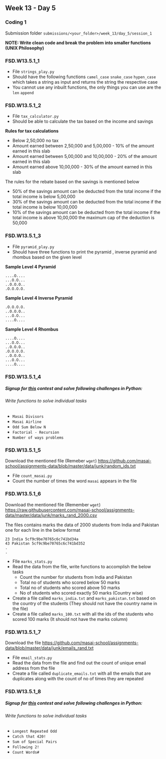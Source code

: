 ## Week 13 - Day 5

### Coding 1

Submission folder `submissions/<your_folder>/week_13/day_5/session_1`

**NOTE: Write clean code and break the problem into smaller functions (UNIX Philosophy)**

### FSD.W13.5.1_1
- File `strings_play.py` 
- Should have the following functions `camel_case` `snake_case` `hypen_case` which takes a string as input and returns the string the respective case
- You cannot use any inbuilt functions, the only things you can use are the `len` `append` 

### FSD.W13.5.1_2
- File `tax_calculator.py` 
- Should be able to calculate the tax based on the income and savings

**Rules for tax calculations**

- Below 2,50,000 no tax
- Amount earned between 2,50,000 and 5,00,000 - 10% of the amount earned in this slab
- Amount earned between 5,00,000 and 10,00,000 - 20% of the amount earned in this slab
- Amount earned above 10,00,000 - 30% of the amount earned in this slab

The rules for the rebate based on the savings is mentioned below

- 50% of the savings amount can be deducted from the total income if the total income is below 5,00,000
- 30% of the savings amount can be deducted from the total income if the total income is below 10,00,000
- 10% of the savings amount can be deducted from the total income if the total income is above 10,00,000 the maximum cap of the deduction is 50,000

### FSD.W13.5.1_3
- File `pyramid_play.py`
- Should have three functions to print the pyramid , inverse pyramid  and rhombus based on the given level

**Sample Level 4 Pyramid**

```
....O....
...O.O...
..O.O.O..
.O.O.O.O.
```

**Sample Level 4  Inverse Pyramid**

```
.O.O.O.O.
..O.O.O..
...O.O...
....O....
```

**Sample Level 4 Rhombus**

```
....O....
...O.O...
..O.O.O..
.O.O.O.O.
..O.O.O..
...O.O...
....O....
```
### FSD.W13.5.1_4
##### Signup for [this](https://www.hackerrank.com/masai-python-practice) contest and solve following challenges in Python:
###### Write functions to solve individual tasks

* ```Masai Divisors```
* ```Masai Airline```
* ```Odd Sum Below N```
* ```Factorial - Recursion```
* ```Number of ways problems```

### FSD.W13.5.1_5

Download the mentioned file (Remeber `wget`) https://github.com/masai-school/assignments-data/blob/master/data/junk/random_ids.txt

- File `count_masai.py`
- Count the number of times the word `masai` appears in the file

### FSD.W13.5.1_6

Download the mentioned file (Remember `wget`) https://raw.githubusercontent.com/masai-school/assignments-data/master/data/junk/marks_rand_2000.csv

The files contains marks the data of 2000 students from India and Pakistan one for each line in the below format

``` 
23 India 5cf9c9be70765c6c741bd34a
43 Pakistan 5cf9c9be70765c6c741bd352
.
.

```

- FIle `marks_stats.py`
- Read the data from the file, write functions to accomplish the below tasks
  - Count the number for students from India and Pakistan
  - Total no of students who scored below 50 marks 
  - Total no of students who scored above 50 marks
  - No of students who scored exactly 50 marks (Country wise)
- Create a file called `marks_india.txt` and `marks_pakistan.txt` based on the country of the students (They should not have the country name in the file)
- Create a file called `marks_100.txt` with all the ids of the students who scored 100 marks (It should not have the marks column)

### FSD.W13.5.1_7

Download the file https://github.com/masai-school/assignments-data/blob/master/data/junk/emails_rand.txt

- File `email_stats.py`
- Read the data from the file and find out the count of unique email address from the file
- Create a file called `duplicate_emails.txt` with all the emails that are duplicates along with the count of no of times they are repeated

### FSD.W13.5.1_8
##### Signup for [this](https://www.hackerrank.com/masai-python-practice) contest and solve following challenges in Python:
###### Write functions to solve individual tasks

* ```Longest Repeated Odd```
* ```Catch that 420!```
* ```Sum of Special Pairs```
* ```Following 2!```
* ```Count Words#```